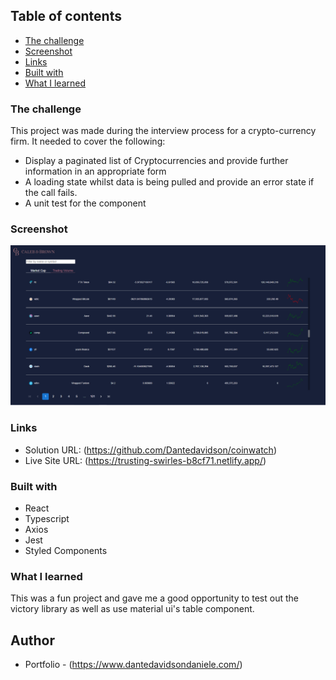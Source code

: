 
## Table of contents

  - [The challenge](#the-challenge)
  - [Screenshot](#screenshot)
  - [Links](#links)
  - [Built with](#built-with)
  - [What I learned](#what-i-learned)



### The challenge

This project was made during the interview process for a crypto-currency firm. It needed to cover the following:

- Display a paginated list of Cryptocurrencies and provide further information in an
appropriate form
- A loading state whilst data is being pulled and provide an error state if the call fails.
- A unit test for the component

### Screenshot

![](./Screenshot.png)



### Links

- Solution URL: (https://github.com/Dantedavidson/coinwatch)
- Live Site URL: (https://trusting-swirles-b8cf71.netlify.app/)

### Built with

- React
- Typescript
- Axios
- Jest
- Styled Components

### What I learned

This was a fun project and gave me a good opportunity to test out the victory library as well as use material ui's table component.


## Author

- Portfolio - (https://www.dantedavidsondaniele.com/)




